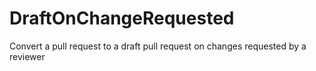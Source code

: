 # DraftOnChangeRequested
Convert a pull request to a draft pull request on changes requested by a reviewer
